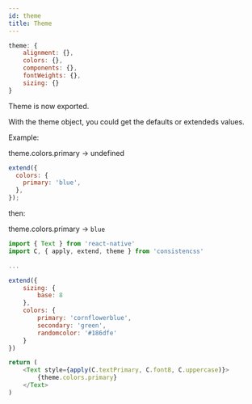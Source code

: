 ```yaml
---
id: theme
title: Theme
---
```


```js
theme: {
    alignment: {},
    colors: {},
    components: {},
    fontWeights: {},
    sizing: {}
}
```

Theme is now exported.

With the theme object, you could get the defaults or extendeds values.

Example:

theme.colors.primary -> undefined

```js
extend({
  colors: {
    primary: 'blue',
  },
});
```

then:

theme.colors.primary -> `blue`

```js
import { Text } from 'react-native'
import C, { apply, extend, theme } from 'consistencss'

...

extend({
    sizing: {
        base: 8
    },
    colors: {
        primary: 'cornflowerblue',
        secondary: 'green',
        randomcolor: '#186dfe'
    }
})

return (
    <Text style={apply(C.textPrimary, C.font8, C.uppercase)}>
        {theme.colors.primary}
    </Text>
)
```
